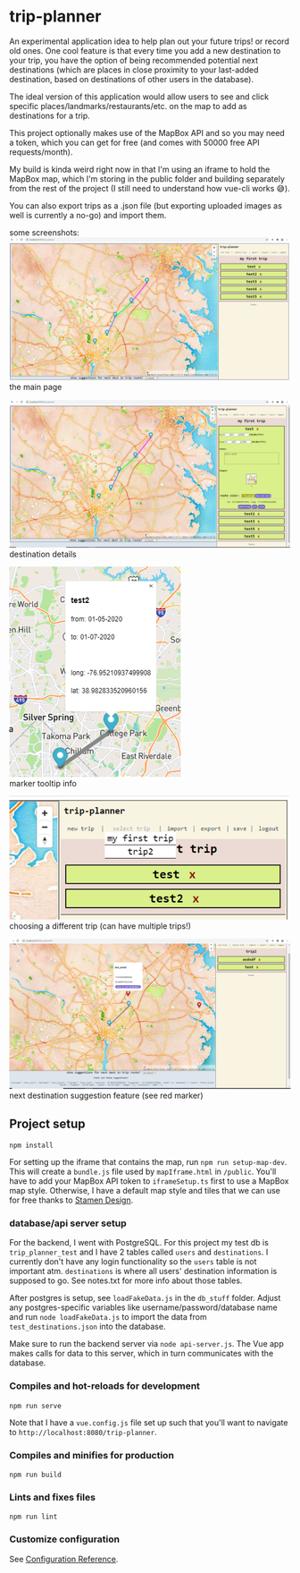 # trip-planner    
    
An experimental application idea to help plan out your future trips! or record old ones. One cool feature is that every time you add a new destination to your trip, you have the option of being recommended potential next destinations (which are places in close proximity to your last-added destination, based on destinations of other users in the database).    
    
The ideal version of this application would allow users to see and click specific places/landmarks/restaurants/etc. on the map to add as destinations for a trip.   
    
This project optionally makes use of the MapBox API and so you may need a token, which you can get for free (and comes with 50000 free API requests/month).    
    
My build is kinda weird right now in that I'm using an iframe to hold the MapBox map, which I'm storing in the public folder and building separately from the rest of the project (I still need to understand how vue-cli works 😅).       
    
You can also export trips as a .json file (but exporting uploaded images as well is currently a no-go) and import them.    
	
some screenshots:    
![the main page](screenshots/screenshot.png)    
the main page    
    
![destination details](screenshots/screenshot2.png)    
destination details   
    
![marker tooltip](screenshots/screenshot4.png)    
marker tooltip info    
    
![trip dropdown menu](screenshots/screenshot3.png)    
choosing a different trip (can have multiple trips!)    
    
![next destination suggestions](screenshots/next-dest-suggestion.png)    
next destination suggestion feature (see red marker)    
    
## Project setup
```
npm install
```
    
For setting up the iframe that contains the map, run `npm run setup-map-dev`. This will create a `bundle.js` file used by `mapIframe.html` in `/public`. You'll have to add your MapBox API token to `iframeSetup.ts` first to use a MapBox map style. Otherwise, I have a default map style and tiles that we can use for free thanks to [Stamen Design](http://maps.stamen.com/#terrain/12/37.7706/-122.3782).    
    
### database/api server setup    
For the backend, I went with PostgreSQL. For this project my test db is `trip_planner_test` and I have 2 tables called `users` and `destinations`. I currently don't have any login functionality so the `users` table is not important atm. `destinations` is where all users' destination information is supposed to go. See notes.txt for more info about those tables. 

After postgres is setup, see `loadFakeData.js` in the `db_stuff` folder. Adjust any postgres-specific variables like username/password/database name and run `node loadFakeData.js` to import the data from `test_destinations.json` into the database.    

Make sure to run the backend server via `node api-server.js`. The Vue app makes calls for data to this server, which in turn communicates with the database.     
    
### Compiles and hot-reloads for development
```
npm run serve
```    
    
Note that I have a `vue.config.js` file set up such that you'll want to navigate to `http://localhost:8080/trip-planner`.    
    
### Compiles and minifies for production
```
npm run build
```

### Lints and fixes files
```
npm run lint
```

### Customize configuration
See [Configuration Reference](https://cli.vuejs.org/config/).
